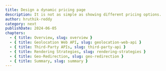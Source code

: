 ```yaml
---
title: Design a dynamic pricing page
description: It is not as simple as showing different pricing options.
author: hruthik-reddy
category: next
publishDate: 2024-06-05
chapters:
  - { title: Overview, slug: overview }
  - { title: Geolocation Web API, slug: geolocation-web-api }
  - { title: Third-Party APIs, slug: third-party-api }
  - { title: Rendering Strategies, slug: rendering-strategies }
  - { title: Geo-Redirection, slug: geo-redirection }
  - { title: Summary, slug: summary }
---
```


